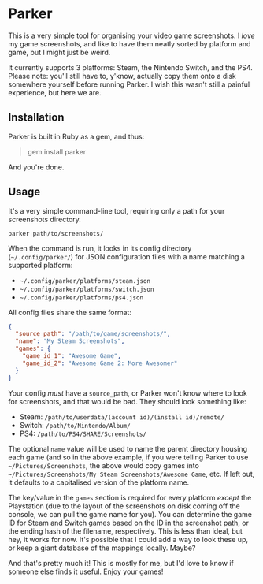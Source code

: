 # Parker

This is a very simple tool for organising your video game screenshots. I _love_ my game screenshots, and like to have them neatly sorted by platform and game, but I might just be weird.

It currently supports 3 platforms: Steam, the Nintendo Switch, and the PS4. Please note: you'll still have to, y'know, actually copy them onto a disk somewhere yourself before running Parker. I wish this wasn't still a painful experience, but here we are.

## Installation

Parker is built in Ruby as a gem, and thus:

> gem install parker

And you're done.

## Usage

It's a very simple command-line tool, requiring only a path for your screenshots directory.

`parker path/to/screenshots/`

When the command is run, it looks in its config directory (`~/.config/parker/`) for JSON configuration files with a name matching a supported platform:

- `~/.config/parker/platforms/steam.json`
- `~/.config/parker/platforms/switch.json`
- `~/.config/parker/platforms/ps4.json`

All config files share the same format:

```json
{
  "source_path": "/path/to/game/screenshots/",
  "name": "My Steam Screenshots",
  "games": {
    "game_id_1": "Awesome Game",
    "game_id_2": "Awesome Game 2: More Awesomer"
  }
}
```

Your config _must_ have a `source_path`, or Parker won't know where to look for screenshots, and that would be bad. They should look something like:

- Steam: `/path/to/userdata/(account id)/(install id)/remote/`
- Switch: `/path/to/Nintendo/Album/`
- PS4: `/path/to/PS4/SHARE/Screenshots/` 

The optional `name` value will be used to name the parent directory housing each game (and so in the above example, if you were telling Parker to use `~/Pictures/Screenshots`, the above would copy games into `~/Pictures/Screenshots/My Steam Screenshots/Awesome Game`, etc. If left out, it defaults to a capitalised version of the platform name.

The key/value in the `games` section is required for every platform _except_ the Playstation (due to the layout of the screenshots on disk coming off the console, we can pull the game name for you). You can determine the game ID for Steam and Switch games based on the ID in the screenshot path, or the ending hash of the filename, respectively. This is less than ideal, but hey, it works for now. It's possible that I could add a way to look these up, or keep a giant database of the mappings locally. Maybe?

And that's pretty much it! This is mostly for me, but I'd love to know if someone else finds it useful. Enjoy your games!
